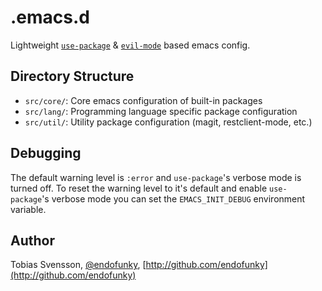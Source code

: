 





# .emacs.d

Lightweight [`use-package`](https://github.com/jwiegley/use-package) & [`evil-mode`](https://github.com/emacs-evil/evil) based emacs config.

## Directory Structure

- `src/core/`: Core emacs configuration of built-in packages
- `src/lang/`: Programming language specific package configuration
- `src/util/`: Utility package configuration (magit, restclient-mode, etc.)

## Debugging

The default warning level is `:error` and `use-package`'s verbose mode is
turned off. To reset the warning level to it's default and enable
`use-package`'s verbose mode you can set the `EMACS_INIT_DEBUG` environment
variable.

## Author

Tobias Svensson, [@endofunky](https://twitter.com/endofunky), [http://github.com/endofunky](http://github.com/endofunky)

